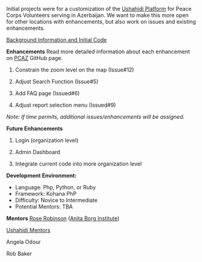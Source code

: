 Initial projects were for a customization of the [Ushahidi Platform](http://ushahidi.com/products/ushahidi-platform) for Peace Corps Volunteers serving in Azerbaijan. We want to make this more open for other locations with enhancements, but also work on issues and existing enhancements.

[Background Information and Initial Code](https://github.com/PeaceCorps/PCAZ)

**Enhancements**
Read more detailed information about each enhancement on [PCAZ](https://github.com/PeaceCorps/PCAZ/issues) GitHub page.

1. Constrain the zoom level on the map (Issue#12)

2. Adjust Search Function (Issue#5)

3. Add FAQ page (Issued#6)

4. Adjust report selection menu (Issued#9)

_Note: If time permits, additional issues/enhancements will be assigned._

**Future Enhancements**

1. Login (organization level)

2. Admin Dashboard

3. Integrate current code into more organization level

**Development Environment:**
* Language: Php, Python, or Ruby
* Framework: Kohana PhP
* Difficulty: Novice to Intermediate
* Potential Mentors: TBA

**Mentors**
[Rose Robinson](http://about.me/rosariorobinson) ([Anita Borg Institute](http://anitaborg.org/))

[Ushahidi Mentors](http://www.ushahidi.com/about-us/team) 

Angela Odour

Rob Baker